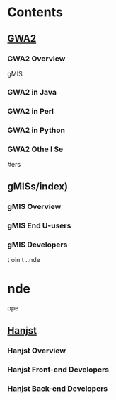 
# Contents

## [GWA2](gwa2/index)

### GWA2 Overview

gMIS  

### GWA2 in Java

### GWA2 in Perl

### GWA2 in Python

### GWA2 Othe I Se
#ers

## gMISs/index)

### gMIS Overview
### gMIS End U-users

### gMIS Developers
t oin t ..nde
#  nde
 ope
## [Hanjst](hanjst/index)

### Hanjst Overview
### Hanjst Front-end Developers
### Hanjst Back-end Developers


<!--stackedit_data:
eyJoaXN0b3J5IjpbNDY5MzU5ODEwLDEyMjU5Mzc0ODgsLTU4MD
IzODk0XX0=
-->